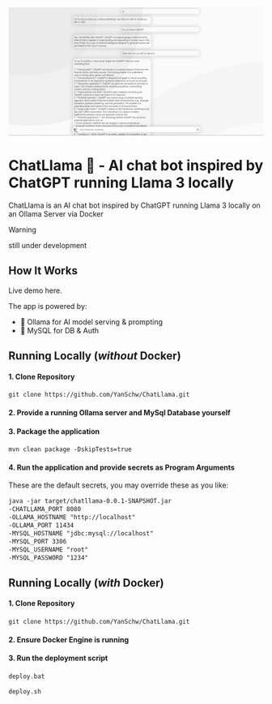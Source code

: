 ![Landing](.github/Screenshot.png)

# ChatLlama 🦙 - AI chat bot inspired by ChatGPT running Llama 3 locally

ChatLlama is an AI chat bot inspired by ChatGPT running Llama 3 locally on an Ollama Server via Docker
> [!WARNING]  
> still under development

## How It Works

Live demo here.

The app is powered by:

- 🦙 Ollama for AI model serving & prompting
- 🔋 MySQL for DB & Auth


## Running Locally (*without* Docker)

#### 1. Clone Repository
```
git clone https://github.com/YanSchw/ChatLlama.git
```

#### 2. Provide a running Ollama server and MySql Database yourself

#### 3. Package the application
```
mvn clean package -DskipTests=true
```

#### 4. Run the application and provide secrets as Program Arguments
These are the default secrets, you may override these as you like:
```
java -jar target/chatllama-0.0.1-SNAPSHOT.jar 
-CHATLLAMA_PORT 8080
-OLLAMA_HOSTNAME "http://localhost"
-OLLAMA_PORT 11434
-MYSQL_HOSTNAME "jdbc:mysql://localhost"
-MYSQL_PORT 3306
-MYSQL_USERNAME "root"
-MYSQL_PASSWORD "1234"
```

## Running Locally (*with* Docker)

#### 1. Clone Repository
```
git clone https://github.com/YanSchw/ChatLlama.git
```

#### 2. Ensure Docker Engine is running

#### 3. Run the deployment script
```
deploy.bat
```
```
deploy.sh
```
